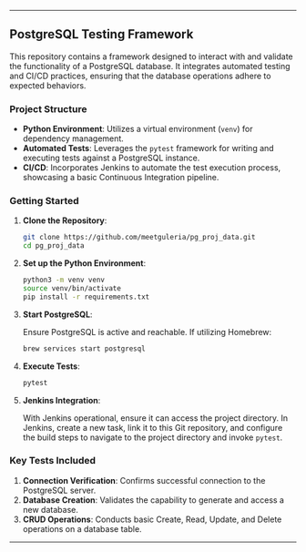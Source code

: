 ---

## PostgreSQL Testing Framework

This repository contains a framework designed to interact with and validate the functionality of a PostgreSQL database. It integrates automated testing and CI/CD practices, ensuring that the database operations adhere to expected behaviors.

### Project Structure

- **Python Environment**: Utilizes a virtual environment (`venv`) for dependency management.
- **Automated Tests**: Leverages the `pytest` framework for writing and executing tests against a PostgreSQL instance.
- **CI/CD**: Incorporates Jenkins to automate the test execution process, showcasing a basic Continuous Integration pipeline.

### Getting Started

1. **Clone the Repository**:

   ```bash
   git clone https://github.com/meetguleria/pg_proj_data.git
   cd pg_proj_data
   ```

2. **Set up the Python Environment**:

   ```bash
   python3 -m venv venv
   source venv/bin/activate
   pip install -r requirements.txt
   ```

3. **Start PostgreSQL**:

   Ensure PostgreSQL is active and reachable. If utilizing Homebrew:

   ```bash
   brew services start postgresql
   ```

4. **Execute Tests**:

   ```bash
   pytest
   ```

5. **Jenkins Integration**:

   With Jenkins operational, ensure it can access the project directory. In Jenkins, create a new task, link it to this Git repository, and configure the build steps to navigate to the project directory and invoke `pytest`.

### Key Tests Included

1. **Connection Verification**: Confirms successful connection to the PostgreSQL server.
2. **Database Creation**: Validates the capability to generate and access a new database.
3. **CRUD Operations**: Conducts basic Create, Read, Update, and Delete operations on a database table.

---